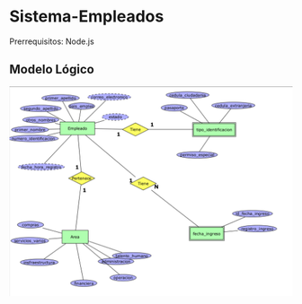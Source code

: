 # Sistema-Empleados
Prerrequisitos:
Node.js 


## Modelo Lógico
[![Texto alternativo](./img/modelo_logico.png)](https://github.com/DiegoRivas12)
